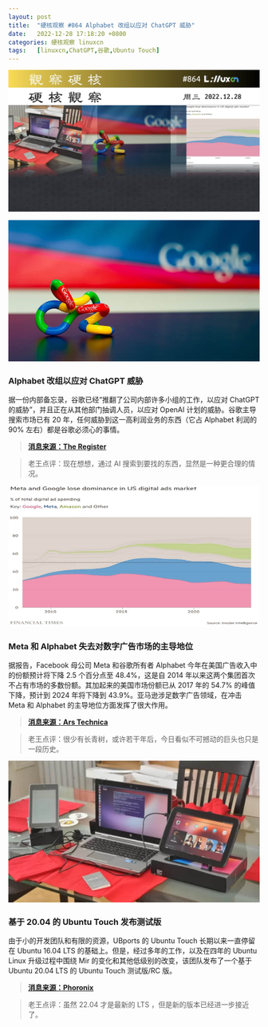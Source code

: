 ```yaml
---
layout: post
title:	"硬核观察 #864 Alphabet 改组以应对 ChatGPT 威胁"
date:	2022-12-28 17:18:20 +0800 
categories:	硬核观察 linuxcn 
tags:	[linuxcn,ChatGPT,谷歌,Ubuntu Touch]
---
```



![](/Asserts/Images/album/202212/28/171254n90697xpq4jdxqjn.jpg)


![](/Asserts/Images/album/202212/28/171652ehhwtwr5rin9z2ph.jpg)


### Alphabet 改组以应对 ChatGPT 威胁


据一份内部备忘录，谷歌已经“推翻了公司内部许多小组的工作，以应对 ChatGPT 的威胁”，并且正在从其他部门抽调人员，以应对 OpenAI 计划的威胁。谷歌主导搜索市场已有 20 年，任何威胁到这一高利润业务的东西（它占 Alphabet 利润的 90% 左右）都是谷歌必须心的事情。



> 
> **[消息来源：The Register](https://www.theregister.com/2022/12/25/in_brief_ai/?td=rt-3a)**
> 
> 
> 



> 
> 老王点评：现在想想，通过 AI 搜索到要找的东西，显然是一种更合理的情况。
> 
> 
> 


![](/Asserts/Images/album/202212/28/171707g933tez9eoi4o2bo.jpg)


### Meta 和 Alphabet 失去对数字广告市场的主导地位


据报告，Facebook 母公司 Meta 和谷歌所有者 Alphabet 今年在美国广告收入中的份额预计将下降 2.5 个百分点至 48.4%，这是自 2014 年以来这两个集团首次不占有市场的多数份额。其加起来的美国市场份额已从 2017 年的 54.7% 的峰值下降，预计到 2024 年将下降到 43.9%。亚马逊涉足数字广告领域，在冲击 Meta 和 Alphabet 的主导地位方面发挥了很大作用。



> 
> **[消息来源：Ars Technica](https://arstechnica.com/tech-policy/2022/12/meta-and-alphabet-lose-dominance-over-us-digital-ads-market/)**
> 
> 
> 



> 
> 老王点评：很少有长青树，或许若干年后，今日看似不可撼动的巨头也只是一段历史。
> 
> 
> 


![](/Asserts/Images/album/202212/28/171722klri6yfus7ydb6ng.jpg)


### 基于 20.04 的 Ubuntu Touch 发布测试版


由于小的开发团队和有限的资源，UBports 的 Ubuntu Touch 长期以来一直停留在 Ubuntu 16.04 LTS 的基础上。但是，经过多年的工作，以及在四年的 Ubuntu Linux 升级过程中围绕 Mir 的变化和其他低级别的改变，该团队发布了一个基于 Ubuntu 20.04 LTS 的 Ubuntu Touch 测试版/RC 版。



> 
> **[消息来源：Phoronix](https://www.phoronix.com/news/Ubuntu-Touch-20.04-Beta-RC)**
> 
> 
> 



> 
> 老王点评：虽然 22.04 才是最新的 LTS ，但是新的版本已经进一步接近了。
> 
> 
>
